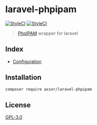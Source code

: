 # laravel-phpipam
[![StyleCI](https://travis-ci.org/sorribes22/laravel-phpipam.svg?branch=master)](https://travis-ci.org/sorribes22/laravel-phpipam)
[![StyleCI](https://github.styleci.io/repos/200661780/shield?branch=master)](https://github.styleci.io/repos/200661780)


> [PhpIPAM](https://phpipam.net/) wrapper for laravel


## Index
* [Configuration](#installation)

## Installation

```bash
composer require axsor/laravel-phpipam
```

## License
[GPL-3.0](./LICENSE.md)
